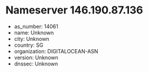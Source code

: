 # Nameserver 146.190.87.136

* as_number: 14061
* name: Unknown
* city: Unknown
* country: SG
* organization: DIGITALOCEAN-ASN
* version: Unknown
* dnssec: Unknown
